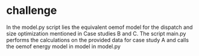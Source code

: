 # challenge
In the model.py script lies the equivalent oemof model for the dispatch and size optimization mentioned in Case studies B and C. The script main.py performs the calculations on
the provided data for case study A and calls the oemof energy model in model in model.py
